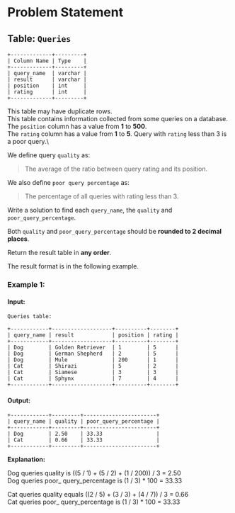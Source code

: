 # Problem Statement
## Table:  `Queries`
```
+-------------+---------+
| Column Name | Type    |
+-------------+---------+
| query_name  | varchar |
| result      | varchar |
| position    | int     |
| rating      | int     |
+-------------+---------+
```
This table may have duplicate rows.\
This table contains information collected from some queries on a database.\
The `position` column has a value from **1** to **500**.\
The `rating` column has a value from **1** to **5**. Query with `rating` less than 3 is a poor query.\

We define query  `quality`  as:

> The average of the ratio between query rating and its position.

We also define  `poor query percentage`  as:

> The percentage of all queries with rating less than 3.

Write a solution to find each  `query_name`, the  `quality`  and  `poor_query_percentage`.

Both  `quality`  and  `poor_query_percentage`  should be  **rounded to 2 decimal places**.

Return the result table in  **any order**.

The result format is in the following example.

### Example 1:
#### Input:
`Queries table:`
```
+------------+-------------------+----------+--------+
| query_name | result            | position | rating |
+------------+-------------------+----------+--------+
| Dog        | Golden Retriever  | 1        | 5      |
| Dog        | German Shepherd   | 2        | 5      |
| Dog        | Mule              | 200      | 1      |
| Cat        | Shirazi           | 5        | 2      |
| Cat        | Siamese           | 3        | 3      |
| Cat        | Sphynx            | 7        | 4      |
+------------+-------------------+----------+--------+
```
#### Output:
```
+------------+---------+-----------------------+
| query_name | quality | poor_query_percentage |
+------------+---------+-----------------------+
| Dog        | 2.50    | 33.33                 |
| Cat        | 0.66    | 33.33                 |
+------------+---------+-----------------------+
```
**Explanation:** 

Dog queries quality is ((5 / 1) + (5 / 2) + (1 / 200)) / 3 = 2.50\
Dog queries poor_ query_percentage is (1 / 3) * 100 = 33.33

Cat queries quality equals ((2 / 5) + (3 / 3) + (4 / 7)) / 3 = 0.66\
Cat queries poor_ query_percentage is (1 / 3) * 100 = 33.33
